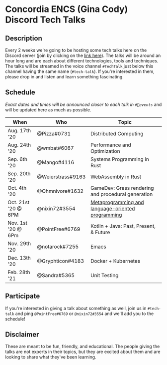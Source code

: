 # Concordia ENCS (Gina Cody) Discord Tech Talks

## Description
Every 2 weeks we're going to be hosting some tech talks here on the Discord server (join by clicking on the [link here](https://discord.com/invite/concoengrcs)). The talks will be around an hour long and are each about different technologies, tools and techniques. The talks will be streamed in the voice channel `#TechTalk` just below this channel having the same name (`#tech-talk`). If you're interested in them, please drop in and listen and learn something fascinating.

## Schedule
*Exact dates and times will be announced closer to each talk in `#📆events`* and will be updated here as much as possible.

| When                | Who               | Topic                                                                          |
|---------------------|-------------------|--------------------------------------------------------------------------------|
| Aug. 17th '20       | @Pizza#0731       | Distributed Computing                                                          |
| Aug. 24th '20       | @wmbat#6067       | Performance and Optimization                                                   |
| Sep. 6th '20        | @Mango#4116       | Systems Programming in Rust                                                    |
| Sep. 20th '20       | @Weierstrass#9163 | WebAssembly in Rust                                                            |
| Oct. 4th '20        | @Ohmnivore#1632   | GameDev: Grass rendering and procedural generation                             |
| Oct. 21st '20 @ 6PM | @nixin72#3554     | [Metaprogramming and language-oriented programming](metaprogramming/README.md) |
| Nov. 1st '20 @ 6Pm  | @PointFree#6769   | Kotlin + Java: Past, Present, & Future                                         |
| Nov. 29th '20       | @notarock#7255    | Emacs                                                                          |
| Dec. 13th '20       | @Gryphticon#4183  | Docker + Kubernetes                                                            |
| Feb. 28th '21       | @Sandra#5365      | Unit Testing                                                                   |

## Participate
If you're interested in giving a talk about something as well, join us in `#tech-talk` and ping `@PointFree#6769` or `@nixin72#3554` and we'll add you to the schedule! 

## Disclaimer
These are meant to be fun, friendly, and educational. The people giving the talks are not experts in their topics, but they are excited about them and are looking to share what they've been learning.
